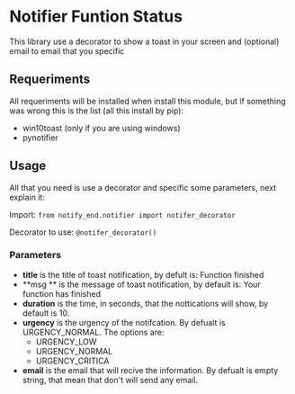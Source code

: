 # Notifier Funtion Status
This library use a decorator to show a toast in your screen and (optional) email to email that you specific

## Requeriments

All requeriments will be installed when install this module, but if something was wrong this is the list (all this install by pip):

- win10toast (only if you are using windows)
- pynotifier

## Usage

All that you need is use a decorator and specific some parameters, next explain it:

Import: ```from notify_end.notifier import notifer_decorator```

Decorator to use: ```@notifer_decorator()```

### Parameters

- **title** is the title of toast notification, by defult is: Function finished
- **msg ** is the message of toast notification, by default is: Your function has finished
- **duration** is the time, in seconds, that the nottications will show, by default is 10.
- **urgency** is the urgency of the notifcation. By defualt is URGENCY_NORMAL. The options are:
  - URGENCY_LOW
  - URGENCY_NORMAL
  - URGENCY_CRITICA
- **email** is the email that will recive the information. By defualt is empty string, that mean that don't will send any email.